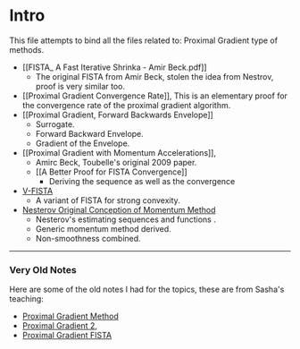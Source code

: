 # Intro

This file attempts to bind all the files related to: Proximal Gradient type of methods. 

- [[FISTA_ A Fast Iterative Shrinka - Amir Beck.pdf]]
	- The original FISTA from Amir Beck, stolen the idea from Nestrov, proof is very similar too. 
- [[Proximal Gradient Convergence Rate]], This is an elementary proof for the convergence rate of the proximal gradient algorithm. 
- [[Proximal Gradient, Forward Backwards Envelope]]
	- Surrogate. 
	- Forward Backward Envelope.
	- Gradient of the Envelope. 
- [[Proximal Gradient with Momentum Accelerations]],
	- Amirc Beck, Toubelle's original 2009 paper. 
	- [[A Better Proof for FISTA Convergence]]
		- Deriving the sequence as well as the convergence 
- [V-FISTA](../../MATH%20602%20Nesterov%20Acceleration/V-FISTA.md)
	- A variant of FISTA for strong convexity. 
- [Nesterov Original Conception of Momentum Method](../../MATH%20602%20Nesterov%20Acceleration/Nesterov%20Original%20Conception%20of%20Momentum%20Method.md)
	- Nesterov's estimating sequences and functions . 
	- Generic momentum method derived. 
	- Non-smoothness combined. 


---
### **Very Old Notes**
Here are some of the old notes I had for the topics, these are from Sasha's teaching: 
- [Proximal Gradient Method](../../AMATH%20515%20Optimization%20Fundamentals/Proximal%20Gradient%20Descend/Proximal%20Gradient%20Method.md)
- [Proximal Gradient 2](../../AMATH%20515%20Optimization%20Fundamentals/Proximal%20Gradient%20Descend/Proximal%20Gradient%202.md), 
- [Proximal Gradient FISTA](../../AMATH%20515%20Optimization%20Fundamentals/Proximal%20Gradient%20Descend/Proximal%20Gradient%20FISTA.md)